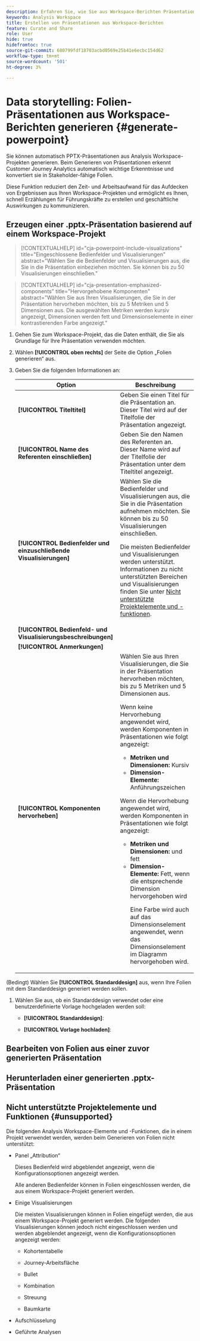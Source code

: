 ```yaml
---
description: Erfahren Sie, wie Sie aus Workspace-Berichten Präsentationen im PPTX-Format generieren.
keywords: Analysis Workspace
title: Erstellen von Präsentationen aus Workspace-Berichten
feature: Curate and Share
role: User
hide: true
hidefromtoc: true
source-git-commit: 680799fdf18703acbd0569e25b41e6ecbc154d62
workflow-type: tm+mt
source-wordcount: '501'
ht-degree: 3%

---
```


# Data storytelling: Folien-Präsentationen aus Workspace-Berichten generieren {#generate-powerpoint}

Sie können automatisch PPTX-Präsentationen aus Analysis Workspace-Projekten generieren. Beim Generieren von Präsentationen erkennt Customer Journey Analytics automatisch wichtige Erkenntnisse und konvertiert sie in Stakeholder-fähige Folien.

Diese Funktion reduziert den Zeit- und Arbeitsaufwand für das Aufdecken von Ergebnissen aus Ihren Workspace-Projekten und ermöglicht es Ihnen, schnell Erzählungen für Führungskräfte zu erstellen und geschäftliche Auswirkungen zu kommunizieren.

## Erzeugen einer .pptx-Präsentation basierend auf einem Workspace-Projekt

<!-- markdownlint-disable MD034 -->

>[!CONTEXTUALHELP]
>id="cja-powerpoint-include-visualizations"
>title="Eingeschlossene Bedienfelder und Visualisierungen"
>abstract="Wählen Sie die Bedienfelder und Visualisierungen aus, die Sie in die Präsentation einbeziehen möchten. Sie können bis zu 50 Visualisierungen einschließen."

<!-- markdownlint-enable MD034 -->

<!-- markdownlint-disable MD034 -->

>[!CONTEXTUALHELP]
>id="cja-presentation-emphasized-components"
>title="Hervorgehobene Komponenten"
>abstract="Wählen Sie aus Ihren Visualisierungen, die Sie in der Präsentation hervorheben möchten, bis zu 5 Metriken und 5 Dimensionen aus. Die ausgewählten Metriken werden kursiv angezeigt, Dimensionen werden fett und Dimensionselemente in einer kontrastierenden Farbe angezeigt."

<!-- markdownlint-enable MD034 -->

1. Gehen Sie zum Workspace-Projekt, das die Daten enthält, die Sie als Grundlage für Ihre Präsentation verwenden möchten.

1. Wählen **[!UICONTROL oben rechts]** der Seite die Option „Folien generieren“ aus.

1. Geben Sie die folgenden Informationen an:

   | Option | Beschreibung |
   |---------|----------|
   | **[!UICONTROL Titeltitel]** | Geben Sie einen Titel für die Präsentation an. Dieser Titel wird auf der Titelfolie der Präsentation angezeigt. |
   | **[!UICONTROL Name des Referenten einschließen]** | Geben Sie den Namen des Referenten an. Dieser Name wird auf der Titelfolie der Präsentation unter dem Titeltitel angezeigt. |
   | **[!UICONTROL Bedienfelder und einzuschließende Visualisierungen]** | Wählen Sie die Bedienfelder und Visualisierungen aus, die Sie in die Präsentation aufnehmen möchten. Sie können bis zu 50 Visualisierungen einschließen.<p>Die meisten Bedienfelder und Visualisierungen werden unterstützt. Informationen zu nicht unterstützten Bereichen und Visualisierungen finden Sie unter [Nicht unterstützte Projektelemente und -funktionen](#unsupported-project-elements-and-features).</p> |
   | **[!UICONTROL Bedienfeld- und Visualisierungsbeschreibungen]** | |
   | **[!UICONTROL Anmerkungen]** | |
   | **[!UICONTROL Komponenten hervorheben]** | Wählen Sie aus Ihren Visualisierungen, die Sie in der Präsentation hervorheben möchten, bis zu 5 Metriken und 5 Dimensionen aus.<p>Wenn keine Hervorhebung angewendet wird, werden Komponenten in Präsentationen wie folgt angezeigt:<ul><li>**Metriken und Dimensionen:** Kursiv</li><li>**Dimension-Elemente:** Anführungszeichen</li></ul></p><p>Wenn die Hervorhebung angewendet wird, werden Komponenten in Präsentationen wie folgt angezeigt:</p><ul><li>**Metriken und Dimensionen:** und fett</li><li>**Dimension-Elemente:** Fett, wenn die entsprechende Dimension hervorgehoben wird<p>Eine Farbe wird auch auf das Dimensionselement angewendet, wenn das Dimensionselement im Diagramm hervorgehoben wird.</p></li></ul> |

(Bedingt) Wählen Sie **[!UICONTROL Standarddesign]** aus, wenn Ihre Folien mit dem Standarddesign generiert werden sollen.

1. Wählen Sie aus, ob ein Standarddesign verwendet oder eine benutzerdefinierte Vorlage hochgeladen werden soll:

   * **[!UICONTROL Standarddesign]**:

   * **[!UICONTROL Vorlage hochladen]**:





## Bearbeiten von Folien aus einer zuvor generierten Präsentation


## Herunterladen einer generierten .pptx-Präsentation

## Nicht unterstützte Projektelemente und Funktionen {#unsupported}

Die folgenden Analysis Workspace-Elemente und -Funktionen, die in einem Projekt verwendet werden, werden beim Generieren von Folien nicht unterstützt:

* Panel „Attribution“

  Dieses Bedienfeld wird abgeblendet angezeigt, wenn die Konfigurationsoptionen angezeigt werden.

  Alle anderen Bedienfelder können in Folien eingeschlossen werden, die aus einem Workspace-Projekt generiert werden.

* Einige Visualisierungen

  Die meisten Visualisierungen können in Folien eingefügt werden, die aus einem Workspace-Projekt generiert werden. Die folgenden Visualisierungen können jedoch nicht eingeschlossen werden und werden abgeblendet angezeigt, wenn die Konfigurationsoptionen angezeigt werden:

   * Kohortentabelle

   * Journey-Arbeitsfläche

   * Bullet

   * Kombination

   * Streuung

   * Baumkarte

* Aufschlüsselung

* Geführte Analysen


